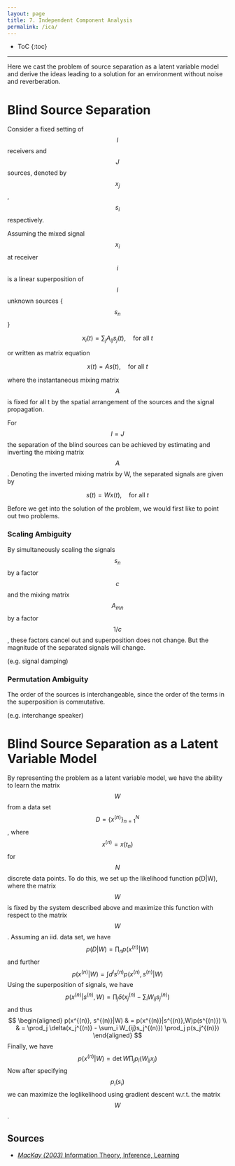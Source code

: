 ```yaml
---
layout: page
title: 7. Independent Component Analysis
permalink: /ica/
---
```

* ToC
{:toc}

---
Here we cast the problem of source separation as a latent variable model and derive the ideas leading to a solution for an environment without noise and reverberation.

# Blind Source Separation

Consider a fixed setting of $$I$$ receivers and $$J$$ sources, denoted by $$x_j$$, $$s_i$$ respectively.

Assuming the mixed signal $$x_i$$ at receiver $$i$$ is a linear superposition of $$I$$ unknown sources {$$s_n$$}

$$
    x_i(t) = \sum_j A_{ij} s_j(t),\quad \text{for all }t
$$

or written as matrix equation

$$
    x(t) = A s(t),\quad \text{for all }t
$$

where the instantaneous mixing matrix $$A$$ is fixed for all t by the spatial arrangement of the sources and the signal propagation.

For $$I=J$$ the separation of the blind sources can be achieved by estimating and inverting the mixing matrix $$A$$. Denoting the inverted mixing matrix by W, the separated signals are given by

$$
    s(t) = Wx(t),\quad \text{for all }t
$$

Before we get into the solution of the problem, we would first like to point out two problems.

### Scaling Ambiguity
By simultaneously scaling the signals $$s_n$$ by a factor $$c$$ and the mixing matrix $$A_{mn}$$ by a factor $$1/c$$, these factors cancel out and superposition does not change. But the magnitude of the separated signals will change.

(e.g. signal damping)

### Permutation Ambiguity
The order of the sources is interchangeable, since the order of the terms in the superposition is commutative. 

(e.g. interchange speaker)

# Blind Source Separation as a Latent Variable Model
By representing the problem as a latent variable model, we have the ability to learn the matrix $$W$$ from a data set $$D=\{x^{(n)}\}_{n=1}^N$$, where $$x^{(n)}=x(t_n)$$ for $$N$$ discrete data points.
To do this, we set up the likelihood function p(D|W), where the matrix $$W$$ is fixed by the system described above and maximize this function with respect to the matrix $$W$$. Assuming an iid. data set, we have
$$
    p(D|W) = \prod_n p(x^{(n)}|W)
$$
and further
$$
    p(x^{(n)}|W)  = \int d^I s^{(n)} p(x^{(n)}, s^{(n)}|W)
$$
Using the superposition of signals, we have $$p(x^{(n)}|s^{(n)},W)=\prod_j \delta(x_j^{(n)} - \sum_i W_{ij}s_j^{(n)})$$ and thus
$$
\begin{aligned}
    p(x^{(n)}, s^{(n)}|W) & = p(x^{(n)}|s^{(n)},W)p(s^{(n)}) \\ & = \prod_j \delta(x_j^{(n)} - \sum_i W_{ij}s_j^{(n)}) \prod_j p(s_j^{(n)})
\end{aligned}
$$
Finally, we have
$$
    p(x^{(n)}|W) = \det W \prod_j p_i(W_{ij}x_j)
$$
Now after specifying $$p_i(s_i)$$ we can maximize the loglikelihood using gradient descent w.r.t. the matrix $$W$$.

## Sources

+ [*MacKay (2003)* Information Theory, Inference, Learning](http://www.inference.org.uk/mackay/itprnn/book.html)